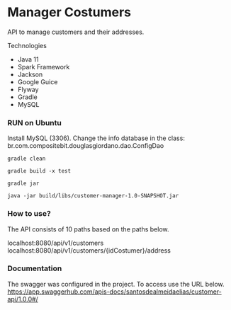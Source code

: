 # Manager Costumers
API to manage customers and their addresses.

Technologies
- Java 11
- Spark Framework
- Jackson
- Google Guice
- Flyway
- Gradle
- MySQL

### RUN on Ubuntu
Install MySQL (3306).
Change the info database in the class: br.com.compositebit.douglasgiordano.dao.ConfigDao

`gradle clean`

`gradle build -x test`

`gradle jar`

`java -jar build/libs/customer-manager-1.0-SNAPSHOT.jar`

### How to use?
The API consists of 10 paths based on the paths below.

localhost:8080/api/v1/customers
localhost:8080/api/v1/customers/{idCostumer}/address

### Documentation
The swagger was configured in the project. To access use the URL below.
https://app.swaggerhub.com/apis-docs/santosdealmeidaelias/customer-api/1.0.0#/


